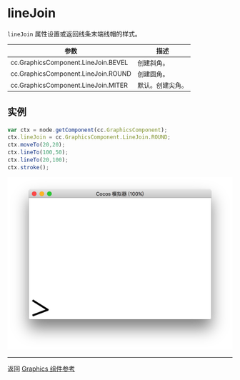 # lineJoin

`lineJoin` 属性设置或返回线条末端线帽的样式。

| 参数 |   描述
| -------------- | ----------- |
|cc.GraphicsComponent.LineJoin.BEVEL   | 创建斜角。
|cc.GraphicsComponent.LineJoin.ROUND  | 创建圆角。
|cc.GraphicsComponent.LineJoin.MITER | 默认。创建尖角。

## 实例

```javascript
var ctx = node.getComponent(cc.GraphicsComponent);
ctx.lineJoin = cc.GraphicsComponent.LineJoin.ROUND;
ctx.moveTo(20,20);
ctx.lineTo(100,50);
ctx.lineTo(20,100);
ctx.stroke();
```

<a href="lineJoin.png"><img src="lineJoin.png"></a>


<hr>

返回 [Graphics 组件参考](../graphics.md)

